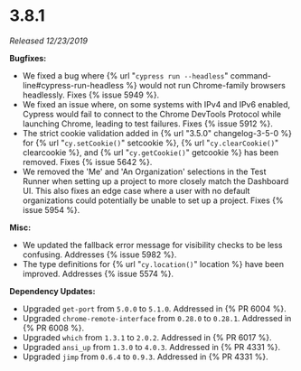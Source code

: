 # 3.8.1

*Released 12/23/2019*

**Bugfixes:**

- We fixed a bug where {% url "`cypress run --headless`" command-line#cypress-run-headless %} would not run Chrome-family browsers headlessly. Fixes {% issue 5949 %}.
- We fixed an issue where, on some systems with IPv4 and IPv6 enabled, Cypress would fail to connect to the Chrome DevTools Protocol while launching Chrome, leading to test failures. Fixes {% issue 5912 %}.
- The strict cookie validation added in {% url "3.5.0" changelog-3-5-0 %} for {% url "`cy.setCookie()`" setcookie %}, {% url "`cy.clearCookie()`" clearcookie %}, and {% url "`cy.getCookie()`" getcookie %} has been removed. Fixes {% issue 5642 %}.
- We removed the 'Me' and 'An Organization' selections in the Test Runner when setting up a project to more closely match the Dashboard UI. This also fixes an edge case where a user with no default organizations could potentially be unable to set up a project. Fixes {% issue 5954 %}.

**Misc:**

- We updated the fallback error message for visibility checks to be less confusing. Addresses {% issue 5982 %}.
- The type definitions for {% url "`cy.location()`" location %} have been improved. Addresses {% issue 5574 %}.

**Dependency Updates:**

- Upgraded `get-port` from `5.0.0` to `5.1.0`. Addressed in {% PR 6004 %}.
- Upgraded `chrome-remote-interface` from `0.28.0` to `0.28.1`. Addressed in {% PR 6008 %}.
- Upgraded `which` from `1.3.1` to `2.0.2`. Addressed in {% PR 6017 %}.
- Upgraded `ansi_up` from `1.3.0` to `4.0.3`. Addressed in {% PR 4331 %}.
- Upgraded `jimp` from `0.6.4` to `0.9.3`. Addressed in {% PR 4331 %}.
